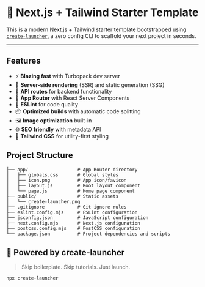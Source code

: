 # 🚀 Next.js + Tailwind Starter Template

This is a modern Next.js + Tailwind starter template bootstrapped using [`create-launcher`](https://github.com/pranav89624/create-launcher), a zero config CLI to scaffold your next project in seconds.

---

## Features

- ⚡ **Blazing fast** with Turbopack dev server
- 🚀 **Server-side rendering** (SSR) and static generation (SSG)
- 📡 **API routes** for backend functionality
- 🎨 **App Router** with React Server Components
- 🔧 **ESLint** for code quality
- 📦 **Optimized builds** with automatic code splitting
- 🖼️ **Image optimization** built-in
- 🌐 **SEO friendly** with metadata API
- 💅 **Tailwind CSS** for utility-first styling

## Project Structure

```
├── app/                  # App Router directory
│   ├── globals.css       # Global styles
│   ├── icon.png          # App icon/favicon
│   ├── layout.js         # Root layout component
│   └── page.js           # Home page component
├── public/               # Static assets
│   └── create-launcher.png
├── .gitignore            # Git ignore rules
├── eslint.config.mjs     # ESLint configuration
├── jsconfig.json         # JavaScript configuration
├── next.config.mjs       # Next.js configuration
├── postcss.config.mjs    # PostCSS configuration
└── package.json          # Project dependencies and scripts
```

## 🤖 Powered by create-launcher

> Skip boilerplate. Skip tutorials. Just launch.

```bash
npx create-launcher
```